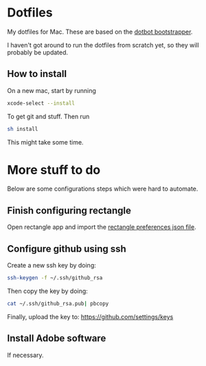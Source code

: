 # Dotfiles
My dotfiles for Mac. These are based on the [dotbot bootstrapper](https://github.com/anishathalye/dotbot).

I haven't got around to run the dotfiles from scratch yet, so they will probably be updated.

## How to install
On a new mac, start by running 

``` sh
xcode-select --install
```

To get git and stuff. Then run

``` sh
sh install
```

This might take some time.
# More stuff to do
Below are some configurations steps which were hard to automate.
## Finish configuring rectangle
Open rectangle app and import the [rectangle preferences json file](rectangle_preferences.json).
## Configure github using ssh
Create a new ssh key by doing:

``` sh
ssh-keygen -f ~/.ssh/github_rsa
```

Then copy the key by doing:

``` sh
cat ~/.ssh/github_rsa.pub| pbcopy
```

Finally, upload the key to: https://github.com/settings/keys
## Install Adobe software
If necessary.
